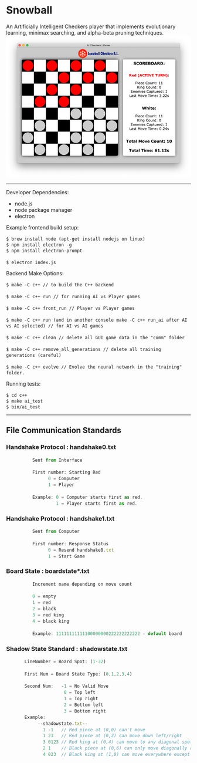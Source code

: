 # Snowball
An Artificially Intelligent Checkers player that implements evolutionary learning, minimax searching, and alpha-beta pruning techniques.
![Game Play](media/gameplay.png)
____

Developer Dependencies:

  - node.js
  - node package manager
  - electron

Example frontend build setup:

```
$ brew install node (apt-get install nodejs on linux)
$ npm install electron -g
$ npm install electron-prompt

$ electron index.js
```
Backend Make Options:

```
$ make -C c++ // to build the C++ backend

$ make -C c++ run // for running AI vs Player games

$ make -C c++ front_run // Player vs Player games

$ make -C c++ run (and in another console make -C c++ run_ai after AI vs AI selected) // for AI vs AI games

$ make -C c++ clean // delete all GUI game data in the "comm" folder

$ make -C c++ remove_all_generations // delete all training generations (careful)

$ make -C c++ evolve // Evolve the neural network in the "training" folder.
 ```


Running tests:

```
$ cd c++
$ make ai_test
$ bin/ai_test
```
____

## File Communication Standards

### Handshake Protocol : handshake0.txt
```js
          Sent from Interface

          First number: Starting Red
                0 = Computer
                1 = Player

          Example: 0 = Computer starts first as red.
                   1 = Player starts first as red.
```

### Handshake Protocol : handshake1.txt
```js
          Sent from Computer

          First number: Response Status
                0 = Resend handshake0.txt
                1 = Start Game
```

### Board State : boardstate*.txt
```js
          Increment name depending on move count

          0 = empty
          1 = red
          2 = black
          3 = red king
          4 = black king

          Example: 11111111111100000000222222222222 - default board
```

### Shadow State Standard : shadowstate.txt
```js
       LineNumber = Board Spot: (1-32)

       First Num = Board State Type: (0,1,2,3,4)

       Second Num:   -1 = No Valid Move
                      0 = Top left
                      1 = Top right
                      2 = Bottom left
                      3 = Bottom right
       Example:
            --shadowstate.txt--
              1 -1   // Red piece at (0,0) can't move
              1 23   // Red piece at (0,2) can move down left/right
              3 0123 // Red king at (0,4) can move to any diagonal spot
              2 1    // Black piece at (0,6) can only move diagonally right
              4 023  // Black king at (1,0) can move everywhere except top right
```
